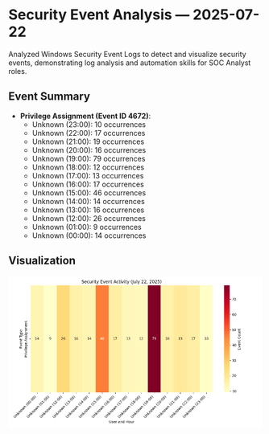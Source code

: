 # Security Event Analysis — 2025-07-22

Analyzed Windows Security Event Logs to detect and visualize security events, demonstrating log analysis and automation skills for SOC Analyst roles.

## Event Summary
- **Privilege Assignment (Event ID 4672)**:
  - Unknown (23:00): 10 occurrences
  - Unknown (22:00): 17 occurrences
  - Unknown (21:00): 19 occurrences
  - Unknown (20:00): 16 occurrences
  - Unknown (19:00): 79 occurrences
  - Unknown (18:00): 12 occurrences
  - Unknown (17:00): 13 occurrences
  - Unknown (16:00): 17 occurrences
  - Unknown (15:00): 46 occurrences
  - Unknown (14:00): 14 occurrences
  - Unknown (13:00): 16 occurrences
  - Unknown (12:00): 26 occurrences
  - Unknown (01:00): 9 occurrences
  - Unknown (00:00): 14 occurrences

## Visualization
![Security Events](security_events_2025-07-22.png)
